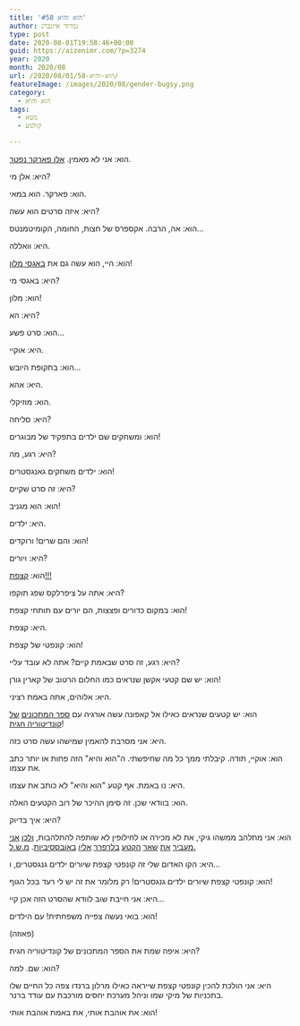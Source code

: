 ```yaml
---
title: 'הוא והיא #58'
author: נמרוד איזנברג
type: post
date: 2020-08-01T19:58:46+00:00
guid: https://aizenimr.com/?p=3274
year: 2020
month: 2020/08
url: /2020/08/01/הוא-והיא-58/
featureImage: /images/2020/08/gender-bugsy.png
category:
  - הוא והיא
tags:
  - מטא
  - קולנוע

---
```

הוא: אני לא מאמין. [אלן פארקר נפטר][1].

היא: אלן מי?

הוא: פארקר. הוא במאי.

היא: איזה סרטים הוא עשה?

הוא: אה, הרבה. אקספרס של חצות, החומה, הקומיטמנטס...

היא: וואללה.

הוא: היי, הוא עשה גם את [באגסי מלון][2]!

היא: באגסי מי?

הוא: מלון!

היא: הא?

הוא: סרט פשע...

היא: אוקיי.

הוא: בתקופת היובש...

היא: אהא.

הוא: מוזיקלי.

היא: סליחה?

הוא: ומשחקים שם ילדים בתפקיד של מבוגרים!

היא: רגע, מה?

הוא: ילדים משחקים גאנגסטרים!

היא: זה סרט שקיים?

הוא: הוא מגניב!

היא: ילדים.

הוא: והם שרים! ורוקדים!

היא: ויורים?

הוא: [קצפת!!!][3]

היא: אתה על ציפרלקס שפג תוקפו?

הוא: במקום כדורים ופצצות, הם יורים עם תותחי קצפת!

היא: קצפת.

הוא: קונפטי של קצפת!

היא: רגע, זה סרט שבאמת קיים? אתה לא עובד עליי?

הוא: יש שם קטעי אקשן שנראים כמו החלום הרטוב של קארין גורן!

היא: אלוהים, אתה באמת רציני.

הוא: יש קטעים שנראים כאילו אל קאפונה עשה אורגיה עם [ספר המתכונים][4] [של קונדיטוריה חגית][5]!

היא: אני מסרבת להאמין שמישהו עשה סרט כזה.

הוא: אוקיי, תודה. קיבלתי ממך כל מה שחיפשתי. ה"הוא והיא" הזה פחות או יותר כתב את עצמו.

היא: נו באמת. אף קטע "הוא והיא" לא כותב את עצמו.

הוא: בוודאי שכן. זה סימן ההיכר של רוב הקטעים האלה.

היא: איך בדיוק?

הוא: אני מתלהב ממשהו גיקי, את לא מכירה או לחילופין לא שותפה להתלהבות, [ולכן][6] [אני][7] [מעביר][8] [את][9] [שאר][10] [הקטע][11] [בלרפרר][12] [אליו][13] [באובססיביות][14]. [מ.ש.ל.][15]

היא: הקו האדום שלי זה קונפטי קצפת שיורים ילדים גנגסטרים, ו...

הוא: קונפטי קצפת שיורים ילדים גנגסטרים! רק מלומר את זה יש לי רעד בכל הגוף!

היא: אני חייבת שוב לוודא שהסרט הזה אכן קיי...

הוא: בואי נעשה צפייה משפחתית! עם הילדים!

(פאוזה)

היא: איפה שמת את הספר המתכונים של קונדיטוריה חגית?

הוא: שם. למה?

היא: אני הולכת להכין קונפטי קצפת שייראה כאילו מרלון ברנדו צפה כל החיים שלו בתכניות של מיקי שמו וניהל מערכת יחסים מורכבת עם עודד ברנר.

הוא: את אוהבת אותי, את באמת אוהבת אותי!

 [1]: https://www.nytimes.com/2020/07/31/movies/alan-parker-versatile-film-director-is-dead-at-76.html
 [2]: https://www.imdb.com/title/tt0074256/
 [3]: https://www.youtube.com/watch?v=MIRPaKgPwEs
 [4]: https://headstart.co.il/project/36187
 [5]: https://www.facebook.com/ChagitBakery/
 [6]: /2020/02/02/%d7%94%d7%95%d7%90-%d7%95%d7%94%d7%99%d7%90-55/
 [7]: /2020/01/26/%d7%94%d7%95%d7%90-%d7%95%d7%94%d7%99%d7%90-54/
 [8]: /2019/11/16/%d7%94%d7%95%d7%90-%d7%95%d7%94%d7%99%d7%90-53/
 [9]: /2019/08/22/%d7%94%d7%95%d7%90-%d7%95%d7%94%d7%99%d7%90-50/
 [10]: /2019/02/07/%d7%94%d7%95%d7%90-%d7%95%d7%94%d7%99%d7%90-47/
 [11]: /2018/02/17/%d7%94%d7%95%d7%90-%d7%95%d7%94%d7%99%d7%90-41/
 [12]: /2017/12/09/%d7%94%d7%95%d7%90-%d7%95%d7%94%d7%99%d7%90-39/.
 [13]: /2017/07/28/%d7%94%d7%95%d7%90-%d7%95%d7%94%d7%99%d7%90-33/
 [14]: /2016/07/29/%d7%94%d7%95%d7%90-%d7%95%d7%94%d7%99%d7%90-17/
 [15]: /2015/08/28/%d7%94%d7%95%d7%90-%d7%95%d7%94%d7%99%d7%90-4/